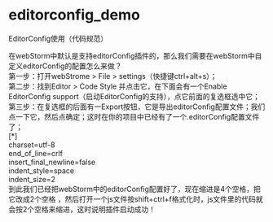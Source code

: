 # editorconfig_demo
EditorConfig使用（代码规范）

在webStorm中默认是支持editorConfig插件的，那么我们需要在webStorm中自定义editorConfig的配置怎么来做？  
第一步：打开webStrome > File > settings（快捷键ctrl+alt+s）；  
第二步：找到Editor > Code Style 并点击它，在下面会有一个Enable EditorConfig support（启动EditorConfig的支持），点它前面的复选框选中它；  
第三步：在复选框的后面有一Export按钮，它是导出editorConfig配置文件；我们点一下它，然后点确定；这时在你的项目中已经有了一个.editorConfig配置文件了；  
[*]  
charset=utf-8  
end_of_line=crlf  
insert_final_newline=false  
indent_style=space  
indent_size=2  
到此我们已经把webStorm中的editorConfig配置好了，现在缩进是4个空格，把它改成2个空格 ，然后打开一个js文件按shift+ctrl+f格式化时，js文件里的代码就会按2个空格来缩进，这时说明插件启动成功！
